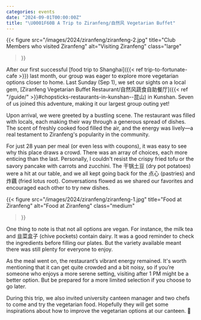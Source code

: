 ```yaml
---
categories: events
date: "2024-09-01T00:00:00Z"
title: "\U0001F60B A Trip to Ziranfeng/自然风 Vegetarian Buffet"
---
```


{{<
    figure src="/images/2024/ziranfeng/ziranfeng-2.jpg"
    title="Club Members who visited Ziranfeng"
    alt="Visiting Ziranfeng"
    class="large"
>}}

After our first successful 
[food trip to Shanghai]({{< ref trip-to-fortunate-cafe >}}) last month,
our group was eager to explore more
vegetarian options closer to home. Last Sunday (Sep 1), we set our sights on a local gem,
[Ziranfeng Vegetarian Buffet Restaurant/自然风蔬食自助餐厅]({{< ref "/guide/" >}}#chopsticks-restaurants-in-kunshan--昆山) in Kunshan.
Seven of us joined this adventure, making it our largest
group outing yet!

Upon arrival, we were greeted by a bustling scene. The restaurant was filled with locals,
each making their way through a generous spread of dishes. The scent of freshly cooked
food filled the air, and the energy was lively—a real testament to Ziranfeng's popularity
in the community. 

For just 28 yuan per meal (or even less with coupons), it was easy to see why this place draws a crowd. There was an array of choices, each more enticing than the last. Personally, I couldn't resist the crispy fried tofu or the savory pancake with carrots and zucchini. The 干锅土豆 (dry pot potatoes) were a hit at our table, and we all kept going back for the 点心 (pastries) and 炸藕 (fried lotus root). Conversations flowed as we shared our favorites and encouraged each other to try new dishes.

{{<
    figure src="/images/2024/ziranfeng/ziranfeng-1.jpg"
    title="Food at Ziranfeng"
    alt="Food at Ziranfeng"
    class="medium"
>}}

One thing to note is that not all options are vegan. For instance, the milk tea and 韭菜盒子 (chive pockets) contain dairy. It was a good reminder to check the ingredients before filling our plates. But the variety available meant there was still plenty for everyone to enjoy.

As the meal went on, the restaurant’s vibrant energy remained. It's worth mentioning that
it can get quite crowded and a bit noisy, so if you’re someone who enjoys a more serene
setting, visiting after 1 PM might be a better option. But be prepared for a more limited
selection if you choose to go later.

During this trip, we also invited university canteen manager and two chefs to come and try
the vegetarian food. Hopefully they will get some inspirations about how to improve the
vegetarian options at our canteen. :crossed_fingers:
